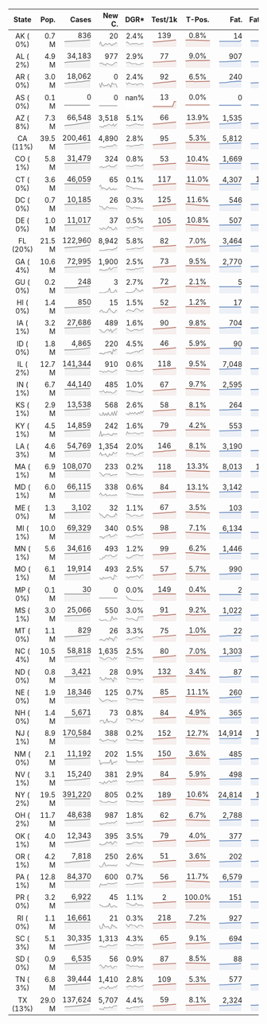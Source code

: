 
<!-- Building Table Time:  2020-06-27T15:26:36.270603 -->


| State | Pop. | Cases | New C. | DGR* | Test/1k | T-Pos. | Fat. | Fat./1M  | CFR* |  GF* | GF-14day | Dbl.Days | CDD |  
| :---: | ---: | ---: | ---: | :---: | :---: | :---: | ---: | ---:  | :---: |  :---: | :---: | :---: | ---: |  
| AK ( 0%)  | 0.7 M  | 836 <br><img src="/assets/images/covid/sparklines/AK_img_positive_20200627_1593285996.png"> | 20 <br><img src="/assets/images/covid/sparklines/AK_img_positiveIncrease_20200627_1593285996.png"> | 2.4% <br><img src="/assets/images/covid/sparklines/AK_img_dgr_4_20200627_1593285996.png"> | 139 <br><img src="/assets/images/covid/sparklines/AK_img_total_test_per_1k_20200627_1593285996.png"> | 0.8% <br><img src="/assets/images/covid/sparklines/AK_img_test_positivity_20200627_1593285996.png"> | 14 <br><img src="/assets/images/covid/sparklines/AK_img_death_20200627_1593285996.png"> | 19 <br><img src="/assets/images/covid/sparklines/AK_img_death_20200627_1593285996.png">  | 1.6% <br><img src="/assets/images/covid/sparklines/AK_img_cfr_4_20200627_1593285997.png"> |  1.2 <br><img src="/assets/images/covid/sparklines/AK_img_gfac_4_20200627_1593285997.png"> | 18.7 <br><img src="/assets/images/covid/sparklines/AK_img_gfac_14sum_20200627_1593285997.png"> | 29 <br><img src="/assets/images/covid/sparklines/AK_img_doubling_days_20200627_1593285997.png"> | 1   |  
| AL ( 2%)  | 4.9 M  | 34,183 <br><img src="/assets/images/covid/sparklines/AL_img_positive_20200627_1593285997.png"> | 977 <br><img src="/assets/images/covid/sparklines/AL_img_positiveIncrease_20200627_1593285998.png"> | 2.9% <br><img src="/assets/images/covid/sparklines/AL_img_dgr_4_20200627_1593285998.png"> | 77 <br><img src="/assets/images/covid/sparklines/AL_img_total_test_per_1k_20200627_1593285998.png"> | 9.0% <br><img src="/assets/images/covid/sparklines/AL_img_test_positivity_20200627_1593285998.png"> | 907 <br><img src="/assets/images/covid/sparklines/AL_img_death_20200627_1593285998.png"> | 185 <br><img src="/assets/images/covid/sparklines/AL_img_death_20200627_1593285998.png">  | 2.7% <br><img src="/assets/images/covid/sparklines/AL_img_cfr_4_20200627_1593285999.png"> |  1.1 <br><img src="/assets/images/covid/sparklines/AL_img_gfac_4_20200627_1593285998.png"> | 15.2 <br><img src="/assets/images/covid/sparklines/AL_img_gfac_14sum_20200627_1593285998.png"> | 24 <br><img src="/assets/images/covid/sparklines/AL_img_doubling_days_20200627_1593285999.png"> | 1   |  
| AR ( 0%)  | 3.0 M  | 18,062 <br><img src="/assets/images/covid/sparklines/AR_img_positive_20200627_1593285999.png"> | 0 <br><img src="/assets/images/covid/sparklines/AR_img_positiveIncrease_20200627_1593285999.png"> | 2.4% <br><img src="/assets/images/covid/sparklines/AR_img_dgr_4_20200627_1593285999.png"> | 92 <br><img src="/assets/images/covid/sparklines/AR_img_total_test_per_1k_20200627_1593285999.png"> | 6.5% <br><img src="/assets/images/covid/sparklines/AR_img_test_positivity_20200627_1593286000.png"> | 240 <br><img src="/assets/images/covid/sparklines/AR_img_death_20200627_1593286000.png"> | 80 <br><img src="/assets/images/covid/sparklines/AR_img_death_20200627_1593286000.png">  | 1.4% <br><img src="/assets/images/covid/sparklines/AR_img_cfr_4_20200627_1593286000.png"> |  0.5 <br><img src="/assets/images/covid/sparklines/AR_img_gfac_4_20200627_1593286000.png"> | 11.8 <br><img src="/assets/images/covid/sparklines/AR_img_gfac_14sum_20200627_1593286000.png"> | 29 <br><img src="/assets/images/covid/sparklines/AR_img_doubling_days_20200627_1593286000.png"> | 2   |  
| AS ( 0%)  | 0.1 M  | 0 <br><img src="/assets/images/covid/sparklines/AS_img_positive_20200627_1593286001.png"> | 0 <br><img src="/assets/images/covid/sparklines/AS_img_positiveIncrease_20200627_1593286001.png"> | nan% <br><img src="/assets/images/covid/sparklines/AS_img_dgr_4_20200627_1593286001.png"> | 13 <br><img src="/assets/images/covid/sparklines/AS_img_total_test_per_1k_20200627_1593286001.png"> | 0.0% <br><img src="/assets/images/covid/sparklines/AS_img_test_positivity_20200627_1593286001.png"> | 0 <br><img src="/assets/images/covid/sparklines/AS_img_death_20200627_1593286001.png"> | 0 <br><img src="/assets/images/covid/sparklines/AS_img_death_20200627_1593286001.png">  | 0.0% <br><img src="/assets/images/covid/sparklines/AS_img_cfr_4_20200627_1593286002.png"> |  nan <br><img src="/assets/images/covid/sparklines/AS_img_gfac_4_20200627_1593286001.png"> | nan <br><img src="/assets/images/covid/sparklines/AS_img_gfac_14sum_20200627_1593286002.png"> | nan <br><img src="/assets/images/covid/sparklines/AS_img_doubling_days_20200627_1593286002.png"> | 88   |  
| AZ ( 8%)  | 7.3 M  | 66,548 <br><img src="/assets/images/covid/sparklines/AZ_img_positive_20200627_1593286002.png"> | 3,518 <br><img src="/assets/images/covid/sparklines/AZ_img_positiveIncrease_20200627_1593286002.png"> | 5.1% <br><img src="/assets/images/covid/sparklines/AZ_img_dgr_4_20200627_1593286002.png"> | 66 <br><img src="/assets/images/covid/sparklines/AZ_img_total_test_per_1k_20200627_1593286003.png"> | 13.9% <br><img src="/assets/images/covid/sparklines/AZ_img_test_positivity_20200627_1593286003.png"> | 1,535 <br><img src="/assets/images/covid/sparklines/AZ_img_death_20200627_1593286003.png"> | 211 <br><img src="/assets/images/covid/sparklines/AZ_img_death_20200627_1593286003.png">  | 2.4% <br><img src="/assets/images/covid/sparklines/AZ_img_cfr_4_20200627_1593286004.png"> |  1.2 <br><img src="/assets/images/covid/sparklines/AZ_img_gfac_4_20200627_1593286003.png"> | 16.0 <br><img src="/assets/images/covid/sparklines/AZ_img_gfac_14sum_20200627_1593286003.png"> | 13 <br><img src="/assets/images/covid/sparklines/AZ_img_doubling_days_20200627_1593286003.png"> | 0   |  
| CA (11%)  | 39.5 M  | 200,461 <br><img src="/assets/images/covid/sparklines/CA_img_positive_20200627_1593286004.png"> | 4,890 <br><img src="/assets/images/covid/sparklines/CA_img_positiveIncrease_20200627_1593286004.png"> | 2.8% <br><img src="/assets/images/covid/sparklines/CA_img_dgr_4_20200627_1593286004.png"> | 95 <br><img src="/assets/images/covid/sparklines/CA_img_total_test_per_1k_20200627_1593286004.png"> | 5.3% <br><img src="/assets/images/covid/sparklines/CA_img_test_positivity_20200627_1593286004.png"> | 5,812 <br><img src="/assets/images/covid/sparklines/CA_img_death_20200627_1593286004.png"> | 147 <br><img src="/assets/images/covid/sparklines/CA_img_death_20200627_1593286004.png">  | 3.0% <br><img src="/assets/images/covid/sparklines/CA_img_cfr_4_20200627_1593286005.png"> |  1.0 <br><img src="/assets/images/covid/sparklines/CA_img_gfac_4_20200627_1593286004.png"> | 15.0 <br><img src="/assets/images/covid/sparklines/CA_img_gfac_14sum_20200627_1593286005.png"> | 25 <br><img src="/assets/images/covid/sparklines/CA_img_doubling_days_20200627_1593286005.png"> | 2   |  
| CO ( 1%)  | 5.8 M  | 31,479 <br><img src="/assets/images/covid/sparklines/CO_img_positive_20200627_1593286005.png"> | 324 <br><img src="/assets/images/covid/sparklines/CO_img_positiveIncrease_20200627_1593286005.png"> | 0.8% <br><img src="/assets/images/covid/sparklines/CO_img_dgr_4_20200627_1593286005.png"> | 53 <br><img src="/assets/images/covid/sparklines/CO_img_total_test_per_1k_20200627_1593286005.png"> | 10.4% <br><img src="/assets/images/covid/sparklines/CO_img_test_positivity_20200627_1593286006.png"> | 1,669 <br><img src="/assets/images/covid/sparklines/CO_img_death_20200627_1593286006.png"> | 290 <br><img src="/assets/images/covid/sparklines/CO_img_death_20200627_1593286006.png">  | 5.3% <br><img src="/assets/images/covid/sparklines/CO_img_cfr_4_20200627_1593286006.png"> |  1.2 <br><img src="/assets/images/covid/sparklines/CO_img_gfac_4_20200627_1593286006.png"> | 15.1 <br><img src="/assets/images/covid/sparklines/CO_img_gfac_14sum_20200627_1593286006.png"> | 82 <br><img src="/assets/images/covid/sparklines/CO_img_doubling_days_20200627_1593286006.png"> | 0   |  
| CT ( 0%)  | 3.6 M  | 46,059 <br><img src="/assets/images/covid/sparklines/CT_img_positive_20200627_1593286007.png"> | 65 <br><img src="/assets/images/covid/sparklines/CT_img_positiveIncrease_20200627_1593286007.png"> | 0.1% <br><img src="/assets/images/covid/sparklines/CT_img_dgr_4_20200627_1593286007.png"> | 117 <br><img src="/assets/images/covid/sparklines/CT_img_total_test_per_1k_20200627_1593286007.png"> | 11.0% <br><img src="/assets/images/covid/sparklines/CT_img_test_positivity_20200627_1593286007.png"> | 4,307 <br><img src="/assets/images/covid/sparklines/CT_img_death_20200627_1593286007.png"> | 1,208 <br><img src="/assets/images/covid/sparklines/CT_img_death_20200627_1593286007.png">  | 9.3% <br><img src="/assets/images/covid/sparklines/CT_img_cfr_4_20200627_1593286008.png"> |  2.3 <br><img src="/assets/images/covid/sparklines/CT_img_gfac_4_20200627_1593286007.png"> | 27.5 <br><img src="/assets/images/covid/sparklines/CT_img_gfac_14sum_20200627_1593286008.png"> | 484 <br><img src="/assets/images/covid/sparklines/CT_img_doubling_days_20200627_1593286008.png"> | 1   |  
| DC ( 0%)  | 0.7 M  | 10,185 <br><img src="/assets/images/covid/sparklines/DC_img_positive_20200627_1593286008.png"> | 26 <br><img src="/assets/images/covid/sparklines/DC_img_positiveIncrease_20200627_1593286008.png"> | 0.3% <br><img src="/assets/images/covid/sparklines/DC_img_dgr_4_20200627_1593286009.png"> | 125 <br><img src="/assets/images/covid/sparklines/DC_img_total_test_per_1k_20200627_1593286009.png"> | 11.6% <br><img src="/assets/images/covid/sparklines/DC_img_test_positivity_20200627_1593286009.png"> | 546 <br><img src="/assets/images/covid/sparklines/DC_img_death_20200627_1593286009.png"> | 774 <br><img src="/assets/images/covid/sparklines/DC_img_death_20200627_1593286009.png">  | 5.3% <br><img src="/assets/images/covid/sparklines/DC_img_cfr_4_20200627_1593286010.png"> |  0.9 <br><img src="/assets/images/covid/sparklines/DC_img_gfac_4_20200627_1593286009.png"> | 14.1 <br><img src="/assets/images/covid/sparklines/DC_img_gfac_14sum_20200627_1593286009.png"> | 227 <br><img src="/assets/images/covid/sparklines/DC_img_doubling_days_20200627_1593286010.png"> | 4   |  
| DE ( 0%)  | 1.0 M  | 11,017 <br><img src="/assets/images/covid/sparklines/DE_img_positive_20200627_1593286010.png"> | 37 <br><img src="/assets/images/covid/sparklines/DE_img_positiveIncrease_20200627_1593286010.png"> | 0.5% <br><img src="/assets/images/covid/sparklines/DE_img_dgr_4_20200627_1593286010.png"> | 105 <br><img src="/assets/images/covid/sparklines/DE_img_total_test_per_1k_20200627_1593286010.png"> | 10.8% <br><img src="/assets/images/covid/sparklines/DE_img_test_positivity_20200627_1593286011.png"> | 507 <br><img src="/assets/images/covid/sparklines/DE_img_death_20200627_1593286011.png"> | 521 <br><img src="/assets/images/covid/sparklines/DE_img_death_20200627_1593286011.png">  | 4.6% <br><img src="/assets/images/covid/sparklines/DE_img_cfr_4_20200627_1593286012.png"> |  1.1 <br><img src="/assets/images/covid/sparklines/DE_img_gfac_4_20200627_1593286011.png"> | 15.9 <br><img src="/assets/images/covid/sparklines/DE_img_gfac_14sum_20200627_1593286011.png"> | 140 <br><img src="/assets/images/covid/sparklines/DE_img_doubling_days_20200627_1593286011.png"> | 1   |  
| FL (20%)  | 21.5 M  | 122,960 <br><img src="/assets/images/covid/sparklines/FL_img_positive_20200627_1593286012.png"> | 8,942 <br><img src="/assets/images/covid/sparklines/FL_img_positiveIncrease_20200627_1593286012.png"> | 5.8% <br><img src="/assets/images/covid/sparklines/FL_img_dgr_4_20200627_1593286012.png"> | 82 <br><img src="/assets/images/covid/sparklines/FL_img_total_test_per_1k_20200627_1593286012.png"> | 7.0% <br><img src="/assets/images/covid/sparklines/FL_img_test_positivity_20200627_1593286012.png"> | 3,464 <br><img src="/assets/images/covid/sparklines/FL_img_death_20200627_1593286012.png"> | 161 <br><img src="/assets/images/covid/sparklines/FL_img_death_20200627_1593286012.png">  | 3.0% <br><img src="/assets/images/covid/sparklines/FL_img_cfr_4_20200627_1593286013.png"> |  1.4 <br><img src="/assets/images/covid/sparklines/FL_img_gfac_4_20200627_1593286012.png"> | 15.8 <br><img src="/assets/images/covid/sparklines/FL_img_gfac_14sum_20200627_1593286013.png"> | 12 <br><img src="/assets/images/covid/sparklines/FL_img_doubling_days_20200627_1593286013.png"> | 0   |  
| GA ( 4%)  | 10.6 M  | 72,995 <br><img src="/assets/images/covid/sparklines/GA_img_positive_20200627_1593286013.png"> | 1,900 <br><img src="/assets/images/covid/sparklines/GA_img_positiveIncrease_20200627_1593286013.png"> | 2.5% <br><img src="/assets/images/covid/sparklines/GA_img_dgr_4_20200627_1593286014.png"> | 73 <br><img src="/assets/images/covid/sparklines/GA_img_total_test_per_1k_20200627_1593286014.png"> | 9.5% <br><img src="/assets/images/covid/sparklines/GA_img_test_positivity_20200627_1593286014.png"> | 2,770 <br><img src="/assets/images/covid/sparklines/GA_img_death_20200627_1593286014.png"> | 261 <br><img src="/assets/images/covid/sparklines/GA_img_death_20200627_1593286014.png">  | 3.9% <br><img src="/assets/images/covid/sparklines/GA_img_cfr_4_20200627_1593286015.png"> |  1.1 <br><img src="/assets/images/covid/sparklines/GA_img_gfac_4_20200627_1593286014.png"> | 15.4 <br><img src="/assets/images/covid/sparklines/GA_img_gfac_14sum_20200627_1593286014.png"> | 28 <br><img src="/assets/images/covid/sparklines/GA_img_doubling_days_20200627_1593286014.png"> | 0   |  
| GU ( 0%)  | 0.2 M  | 248 <br><img src="/assets/images/covid/sparklines/GU_img_positive_20200627_1593286015.png"> | 3 <br><img src="/assets/images/covid/sparklines/GU_img_positiveIncrease_20200627_1593286015.png"> | 2.7% <br><img src="/assets/images/covid/sparklines/GU_img_dgr_4_20200627_1593286015.png"> | 72 <br><img src="/assets/images/covid/sparklines/GU_img_total_test_per_1k_20200627_1593286015.png"> | 2.1% <br><img src="/assets/images/covid/sparklines/GU_img_test_positivity_20200627_1593286015.png"> | 5 <br><img src="/assets/images/covid/sparklines/GU_img_death_20200627_1593286016.png"> | 30 <br><img src="/assets/images/covid/sparklines/GU_img_death_20200627_1593286016.png">  | 2.1% <br><img src="/assets/images/covid/sparklines/GU_img_cfr_4_20200627_1593286017.png"> |  1.8 <br><img src="/assets/images/covid/sparklines/GU_img_gfac_4_20200627_1593286016.png"> | 21.9 <br><img src="/assets/images/covid/sparklines/GU_img_gfac_14sum_20200627_1593286016.png"> | 26 <br><img src="/assets/images/covid/sparklines/GU_img_doubling_days_20200627_1593286016.png"> | 1   |  
| HI ( 0%)  | 1.4 M  | 850 <br><img src="/assets/images/covid/sparklines/HI_img_positive_20200627_1593286017.png"> | 15 <br><img src="/assets/images/covid/sparklines/HI_img_positiveIncrease_20200627_1593286017.png"> | 1.5% <br><img src="/assets/images/covid/sparklines/HI_img_dgr_4_20200627_1593286017.png"> | 52 <br><img src="/assets/images/covid/sparklines/HI_img_total_test_per_1k_20200627_1593286017.png"> | 1.2% <br><img src="/assets/images/covid/sparklines/HI_img_test_positivity_20200627_1593286017.png"> | 17 <br><img src="/assets/images/covid/sparklines/HI_img_death_20200627_1593286017.png"> | 12 <br><img src="/assets/images/covid/sparklines/HI_img_death_20200627_1593286017.png">  | 2.0% <br><img src="/assets/images/covid/sparklines/HI_img_cfr_4_20200627_1593286018.png"> |  2.0 <br><img src="/assets/images/covid/sparklines/HI_img_gfac_4_20200627_1593286017.png"> | 22.0 <br><img src="/assets/images/covid/sparklines/HI_img_gfac_14sum_20200627_1593286018.png"> | 46 <br><img src="/assets/images/covid/sparklines/HI_img_doubling_days_20200627_1593286018.png"> | 1   |  
| IA ( 1%)  | 3.2 M  | 27,686 <br><img src="/assets/images/covid/sparklines/IA_img_positive_20200627_1593286018.png"> | 489 <br><img src="/assets/images/covid/sparklines/IA_img_positiveIncrease_20200627_1593286018.png"> | 1.6% <br><img src="/assets/images/covid/sparklines/IA_img_dgr_4_20200627_1593286018.png"> | 90 <br><img src="/assets/images/covid/sparklines/IA_img_total_test_per_1k_20200627_1593286019.png"> | 9.8% <br><img src="/assets/images/covid/sparklines/IA_img_test_positivity_20200627_1593286019.png"> | 704 <br><img src="/assets/images/covid/sparklines/IA_img_death_20200627_1593286019.png"> | 223 <br><img src="/assets/images/covid/sparklines/IA_img_death_20200627_1593286019.png">  | 2.6% <br><img src="/assets/images/covid/sparklines/IA_img_cfr_4_20200627_1593286020.png"> |  1.3 <br><img src="/assets/images/covid/sparklines/IA_img_gfac_4_20200627_1593286019.png"> | 17.6 <br><img src="/assets/images/covid/sparklines/IA_img_gfac_14sum_20200627_1593286019.png"> | 44 <br><img src="/assets/images/covid/sparklines/IA_img_doubling_days_20200627_1593286019.png"> | 1   |  
| ID ( 0%)  | 1.8 M  | 4,865 <br><img src="/assets/images/covid/sparklines/ID_img_positive_20200627_1593286020.png"> | 220 <br><img src="/assets/images/covid/sparklines/ID_img_positiveIncrease_20200627_1593286020.png"> | 4.5% <br><img src="/assets/images/covid/sparklines/ID_img_dgr_4_20200627_1593286020.png"> | 46 <br><img src="/assets/images/covid/sparklines/ID_img_total_test_per_1k_20200627_1593286020.png"> | 5.9% <br><img src="/assets/images/covid/sparklines/ID_img_test_positivity_20200627_1593286020.png"> | 90 <br><img src="/assets/images/covid/sparklines/ID_img_death_20200627_1593286020.png"> | 50 <br><img src="/assets/images/covid/sparklines/ID_img_death_20200627_1593286020.png">  | 2.0% <br><img src="/assets/images/covid/sparklines/ID_img_cfr_4_20200627_1593286021.png"> |  1.0 <br><img src="/assets/images/covid/sparklines/ID_img_gfac_4_20200627_1593286021.png"> | 12.6 <br><img src="/assets/images/covid/sparklines/ID_img_gfac_14sum_20200627_1593286021.png"> | 15 <br><img src="/assets/images/covid/sparklines/ID_img_doubling_days_20200627_1593286021.png"> | 1   |  
| IL ( 2%)  | 12.7 M  | 141,344 <br><img src="/assets/images/covid/sparklines/IL_img_positive_20200627_1593286021.png"> | 910 <br><img src="/assets/images/covid/sparklines/IL_img_positiveIncrease_20200627_1593286022.png"> | 0.6% <br><img src="/assets/images/covid/sparklines/IL_img_dgr_4_20200627_1593286022.png"> | 118 <br><img src="/assets/images/covid/sparklines/IL_img_total_test_per_1k_20200627_1593286022.png"> | 9.5% <br><img src="/assets/images/covid/sparklines/IL_img_test_positivity_20200627_1593286022.png"> | 7,048 <br><img src="/assets/images/covid/sparklines/IL_img_death_20200627_1593286022.png"> | 556 <br><img src="/assets/images/covid/sparklines/IL_img_death_20200627_1593286022.png">  | 5.0% <br><img src="/assets/images/covid/sparklines/IL_img_cfr_4_20200627_1593286023.png"> |  1.1 <br><img src="/assets/images/covid/sparklines/IL_img_gfac_4_20200627_1593286022.png"> | 14.4 <br><img src="/assets/images/covid/sparklines/IL_img_gfac_14sum_20200627_1593286023.png"> | 120 <br><img src="/assets/images/covid/sparklines/IL_img_doubling_days_20200627_1593286023.png"> | 0   |  
| IN ( 1%)  | 6.7 M  | 44,140 <br><img src="/assets/images/covid/sparklines/IN_img_positive_20200627_1593286023.png"> | 485 <br><img src="/assets/images/covid/sparklines/IN_img_positiveIncrease_20200627_1593286023.png"> | 1.0% <br><img src="/assets/images/covid/sparklines/IN_img_dgr_4_20200627_1593286023.png"> | 67 <br><img src="/assets/images/covid/sparklines/IN_img_total_test_per_1k_20200627_1593286023.png"> | 9.7% <br><img src="/assets/images/covid/sparklines/IN_img_test_positivity_20200627_1593286024.png"> | 2,595 <br><img src="/assets/images/covid/sparklines/IN_img_death_20200627_1593286024.png"> | 385 <br><img src="/assets/images/covid/sparklines/IN_img_death_20200627_1593286024.png">  | 5.9% <br><img src="/assets/images/covid/sparklines/IN_img_cfr_4_20200627_1593286024.png"> |  1.2 <br><img src="/assets/images/covid/sparklines/IN_img_gfac_4_20200627_1593286024.png"> | 14.9 <br><img src="/assets/images/covid/sparklines/IN_img_gfac_14sum_20200627_1593286024.png"> | 72 <br><img src="/assets/images/covid/sparklines/IN_img_doubling_days_20200627_1593286024.png"> | 1   |  
| KS ( 1%)  | 2.9 M  | 13,538 <br><img src="/assets/images/covid/sparklines/KS_img_positive_20200627_1593286025.png"> | 568 <br><img src="/assets/images/covid/sparklines/KS_img_positiveIncrease_20200627_1593286025.png"> | 2.6% <br><img src="/assets/images/covid/sparklines/KS_img_dgr_4_20200627_1593286025.png"> | 58 <br><img src="/assets/images/covid/sparklines/KS_img_total_test_per_1k_20200627_1593286025.png"> | 8.1% <br><img src="/assets/images/covid/sparklines/KS_img_test_positivity_20200627_1593286025.png"> | 264 <br><img src="/assets/images/covid/sparklines/KS_img_death_20200627_1593286025.png"> | 91 <br><img src="/assets/images/covid/sparklines/KS_img_death_20200627_1593286025.png">  | 2.0% <br><img src="/assets/images/covid/sparklines/KS_img_cfr_4_20200627_1593286026.png"> |  0.0 <br><img src="/assets/images/covid/sparklines/KS_img_gfac_4_20200627_1593286026.png"> | 0.0 <br><img src="/assets/images/covid/sparklines/KS_img_gfac_14sum_20200627_1593286026.png"> | 27 <br><img src="/assets/images/covid/sparklines/KS_img_doubling_days_20200627_1593286026.png"> | 0   |  
| KY ( 1%)  | 4.5 M  | 14,859 <br><img src="/assets/images/covid/sparklines/KY_img_positive_20200627_1593286026.png"> | 242 <br><img src="/assets/images/covid/sparklines/KY_img_positiveIncrease_20200627_1593286027.png"> | 1.6% <br><img src="/assets/images/covid/sparklines/KY_img_dgr_4_20200627_1593286027.png"> | 79 <br><img src="/assets/images/covid/sparklines/KY_img_total_test_per_1k_20200627_1593286027.png"> | 4.2% <br><img src="/assets/images/covid/sparklines/KY_img_test_positivity_20200627_1593286027.png"> | 553 <br><img src="/assets/images/covid/sparklines/KY_img_death_20200627_1593286027.png"> | 124 <br><img src="/assets/images/covid/sparklines/KY_img_death_20200627_1593286027.png">  | 3.8% <br><img src="/assets/images/covid/sparklines/KY_img_cfr_4_20200627_1593286028.png"> |  1.2 <br><img src="/assets/images/covid/sparklines/KY_img_gfac_4_20200627_1593286027.png"> | 12.4 <br><img src="/assets/images/covid/sparklines/KY_img_gfac_14sum_20200627_1593286027.png"> | 42 <br><img src="/assets/images/covid/sparklines/KY_img_doubling_days_20200627_1593286028.png"> | 1   |  
| LA ( 3%)  | 4.6 M  | 54,769 <br><img src="/assets/images/covid/sparklines/LA_img_positive_20200627_1593286028.png"> | 1,354 <br><img src="/assets/images/covid/sparklines/LA_img_positiveIncrease_20200627_1593286028.png"> | 2.0% <br><img src="/assets/images/covid/sparklines/LA_img_dgr_4_20200627_1593286028.png"> | 146 <br><img src="/assets/images/covid/sparklines/LA_img_total_test_per_1k_20200627_1593286028.png"> | 8.1% <br><img src="/assets/images/covid/sparklines/LA_img_test_positivity_20200627_1593286028.png"> | 3,190 <br><img src="/assets/images/covid/sparklines/LA_img_death_20200627_1593286028.png"> | 686 <br><img src="/assets/images/covid/sparklines/LA_img_death_20200627_1593286028.png">  | 6.0% <br><img src="/assets/images/covid/sparklines/LA_img_cfr_4_20200627_1593286029.png"> |  1.1 <br><img src="/assets/images/covid/sparklines/LA_img_gfac_4_20200627_1593286029.png"> | 6.9 <br><img src="/assets/images/covid/sparklines/LA_img_gfac_14sum_20200627_1593286029.png"> | 34 <br><img src="/assets/images/covid/sparklines/LA_img_doubling_days_20200627_1593286029.png"> | 0   |  
| MA ( 1%)  | 6.9 M  | 108,070 <br><img src="/assets/images/covid/sparklines/MA_img_positive_20200627_1593286029.png"> | 233 <br><img src="/assets/images/covid/sparklines/MA_img_positiveIncrease_20200627_1593286029.png"> | 0.2% <br><img src="/assets/images/covid/sparklines/MA_img_dgr_4_20200627_1593286030.png"> | 118 <br><img src="/assets/images/covid/sparklines/MA_img_total_test_per_1k_20200627_1593286030.png"> | 13.3% <br><img src="/assets/images/covid/sparklines/MA_img_test_positivity_20200627_1593286030.png"> | 8,013 <br><img src="/assets/images/covid/sparklines/MA_img_death_20200627_1593286030.png"> | 1,163 <br><img src="/assets/images/covid/sparklines/MA_img_death_20200627_1593286030.png">  | 7.4% <br><img src="/assets/images/covid/sparklines/MA_img_cfr_4_20200627_1593286031.png"> |  1.1 <br><img src="/assets/images/covid/sparklines/MA_img_gfac_4_20200627_1593286030.png"> | 14.9 <br><img src="/assets/images/covid/sparklines/MA_img_gfac_14sum_20200627_1593286030.png"> | 346 <br><img src="/assets/images/covid/sparklines/MA_img_doubling_days_20200627_1593286031.png"> | 0   |  
| MD ( 1%)  | 6.0 M  | 66,115 <br><img src="/assets/images/covid/sparklines/MD_img_positive_20200627_1593286031.png"> | 338 <br><img src="/assets/images/covid/sparklines/MD_img_positiveIncrease_20200627_1593286031.png"> | 0.6% <br><img src="/assets/images/covid/sparklines/MD_img_dgr_4_20200627_1593286031.png"> | 84 <br><img src="/assets/images/covid/sparklines/MD_img_total_test_per_1k_20200627_1593286031.png"> | 13.1% <br><img src="/assets/images/covid/sparklines/MD_img_test_positivity_20200627_1593286031.png"> | 3,142 <br><img src="/assets/images/covid/sparklines/MD_img_death_20200627_1593286032.png"> | 520 <br><img src="/assets/images/covid/sparklines/MD_img_death_20200627_1593286032.png">  | 4.8% <br><img src="/assets/images/covid/sparklines/MD_img_cfr_4_20200627_1593286033.png"> |  1.0 <br><img src="/assets/images/covid/sparklines/MD_img_gfac_4_20200627_1593286032.png"> | 14.5 <br><img src="/assets/images/covid/sparklines/MD_img_gfac_14sum_20200627_1593286032.png"> | 123 <br><img src="/assets/images/covid/sparklines/MD_img_doubling_days_20200627_1593286032.png"> | 1   |  
| ME ( 0%)  | 1.3 M  | 3,102 <br><img src="/assets/images/covid/sparklines/ME_img_positive_20200627_1593286033.png"> | 32 <br><img src="/assets/images/covid/sparklines/ME_img_positiveIncrease_20200627_1593286033.png"> | 1.1% <br><img src="/assets/images/covid/sparklines/ME_img_dgr_4_20200627_1593286033.png"> | 67 <br><img src="/assets/images/covid/sparklines/ME_img_total_test_per_1k_20200627_1593286033.png"> | 3.5% <br><img src="/assets/images/covid/sparklines/ME_img_test_positivity_20200627_1593286033.png"> | 103 <br><img src="/assets/images/covid/sparklines/ME_img_death_20200627_1593286034.png"> | 77 <br><img src="/assets/images/covid/sparklines/ME_img_death_20200627_1593286034.png">  | 3.4% <br><img src="/assets/images/covid/sparklines/ME_img_cfr_4_20200627_1593286034.png"> |  1.2 <br><img src="/assets/images/covid/sparklines/ME_img_gfac_4_20200627_1593286034.png"> | 15.9 <br><img src="/assets/images/covid/sparklines/ME_img_gfac_14sum_20200627_1593286034.png"> | 63 <br><img src="/assets/images/covid/sparklines/ME_img_doubling_days_20200627_1593286034.png"> | 1   |  
| MI ( 1%)  | 10.0 M  | 69,329 <br><img src="/assets/images/covid/sparklines/MI_img_positive_20200627_1593286035.png"> | 340 <br><img src="/assets/images/covid/sparklines/MI_img_positiveIncrease_20200627_1593286035.png"> | 0.5% <br><img src="/assets/images/covid/sparklines/MI_img_dgr_4_20200627_1593286035.png"> | 98 <br><img src="/assets/images/covid/sparklines/MI_img_total_test_per_1k_20200627_1593286035.png"> | 7.1% <br><img src="/assets/images/covid/sparklines/MI_img_test_positivity_20200627_1593286035.png"> | 6,134 <br><img src="/assets/images/covid/sparklines/MI_img_death_20200627_1593286035.png"> | 614 <br><img src="/assets/images/covid/sparklines/MI_img_death_20200627_1593286035.png">  | 8.9% <br><img src="/assets/images/covid/sparklines/MI_img_cfr_4_20200627_1593286036.png"> |  1.1 <br><img src="/assets/images/covid/sparklines/MI_img_gfac_4_20200627_1593286035.png"> | 25.2 <br><img src="/assets/images/covid/sparklines/MI_img_gfac_14sum_20200627_1593286036.png"> | 137 <br><img src="/assets/images/covid/sparklines/MI_img_doubling_days_20200627_1593286036.png"> | 1   |  
| MN ( 1%)  | 5.6 M  | 34,616 <br><img src="/assets/images/covid/sparklines/MN_img_positive_20200627_1593286036.png"> | 493 <br><img src="/assets/images/covid/sparklines/MN_img_positiveIncrease_20200627_1593286036.png"> | 1.2% <br><img src="/assets/images/covid/sparklines/MN_img_dgr_4_20200627_1593286037.png"> | 99 <br><img src="/assets/images/covid/sparklines/MN_img_total_test_per_1k_20200627_1593286037.png"> | 6.2% <br><img src="/assets/images/covid/sparklines/MN_img_test_positivity_20200627_1593286037.png"> | 1,446 <br><img src="/assets/images/covid/sparklines/MN_img_death_20200627_1593286037.png"> | 256 <br><img src="/assets/images/covid/sparklines/MN_img_death_20200627_1593286037.png">  | 4.2% <br><img src="/assets/images/covid/sparklines/MN_img_cfr_4_20200627_1593286038.png"> |  1.3 <br><img src="/assets/images/covid/sparklines/MN_img_gfac_4_20200627_1593286037.png"> | 51.6 <br><img src="/assets/images/covid/sparklines/MN_img_gfac_14sum_20200627_1593286037.png"> | 59 <br><img src="/assets/images/covid/sparklines/MN_img_doubling_days_20200627_1593286038.png"> | 0   |  
| MO ( 1%)  | 6.1 M  | 19,914 <br><img src="/assets/images/covid/sparklines/MO_img_positive_20200627_1593286038.png"> | 493 <br><img src="/assets/images/covid/sparklines/MO_img_positiveIncrease_20200627_1593286038.png"> | 2.5% <br><img src="/assets/images/covid/sparklines/MO_img_dgr_4_20200627_1593286038.png"> | 57 <br><img src="/assets/images/covid/sparklines/MO_img_total_test_per_1k_20200627_1593286038.png"> | 5.7% <br><img src="/assets/images/covid/sparklines/MO_img_test_positivity_20200627_1593286039.png"> | 990 <br><img src="/assets/images/covid/sparklines/MO_img_death_20200627_1593286039.png"> | 161 <br><img src="/assets/images/covid/sparklines/MO_img_death_20200627_1593286039.png">  | 5.1% <br><img src="/assets/images/covid/sparklines/MO_img_cfr_4_20200627_1593286040.png"> |  0.8 <br><img src="/assets/images/covid/sparklines/MO_img_gfac_4_20200627_1593286039.png"> | 11.2 <br><img src="/assets/images/covid/sparklines/MO_img_gfac_14sum_20200627_1593286039.png"> | 28 <br><img src="/assets/images/covid/sparklines/MO_img_doubling_days_20200627_1593286039.png"> | 2   |  
| MP ( 0%)  | 0.1 M  | 30 <br><img src="/assets/images/covid/sparklines/MP_img_positive_20200627_1593286040.png"> | 0 <br><img src="/assets/images/covid/sparklines/MP_img_positiveIncrease_20200627_1593286040.png"> | 0.0% <br><img src="/assets/images/covid/sparklines/MP_img_dgr_4_20200627_1593286040.png"> | 149 <br><img src="/assets/images/covid/sparklines/MP_img_total_test_per_1k_20200627_1593286040.png"> | 0.4% <br><img src="/assets/images/covid/sparklines/MP_img_test_positivity_20200627_1593286040.png"> | 2 <br><img src="/assets/images/covid/sparklines/MP_img_death_20200627_1593286040.png"> | 36 <br><img src="/assets/images/covid/sparklines/MP_img_death_20200627_1593286040.png">  | 6.7% <br><img src="/assets/images/covid/sparklines/MP_img_cfr_4_20200627_1593286041.png"> |  0.8 <br><img src="/assets/images/covid/sparklines/MP_img_gfac_4_20200627_1593286041.png"> | 10.6 <br><img src="/assets/images/covid/sparklines/MP_img_gfac_14sum_20200627_1593286041.png"> | 86,091 <br><img src="/assets/images/covid/sparklines/MP_img_doubling_days_20200627_1593286041.png"> | 88   |  
| MS ( 1%)  | 3.0 M  | 25,066 <br><img src="/assets/images/covid/sparklines/MS_img_positive_20200627_1593286042.png"> | 550 <br><img src="/assets/images/covid/sparklines/MS_img_positiveIncrease_20200627_1593286042.png"> | 3.0% <br><img src="/assets/images/covid/sparklines/MS_img_dgr_4_20200627_1593286042.png"> | 91 <br><img src="/assets/images/covid/sparklines/MS_img_total_test_per_1k_20200627_1593286042.png"> | 9.2% <br><img src="/assets/images/covid/sparklines/MS_img_test_positivity_20200627_1593286042.png"> | 1,022 <br><img src="/assets/images/covid/sparklines/MS_img_death_20200627_1593286042.png"> | 343 <br><img src="/assets/images/covid/sparklines/MS_img_death_20200627_1593286042.png">  | 4.2% <br><img src="/assets/images/covid/sparklines/MS_img_cfr_4_20200627_1593286043.png"> |  1.0 <br><img src="/assets/images/covid/sparklines/MS_img_gfac_4_20200627_1593286043.png"> | 14.5 <br><img src="/assets/images/covid/sparklines/MS_img_gfac_14sum_20200627_1593286043.png"> | 23 <br><img src="/assets/images/covid/sparklines/MS_img_doubling_days_20200627_1593286043.png"> | 1   |  
| MT ( 0%)  | 1.1 M  | 829 <br><img src="/assets/images/covid/sparklines/MT_img_positive_20200627_1593286043.png"> | 26 <br><img src="/assets/images/covid/sparklines/MT_img_positiveIncrease_20200627_1593286044.png"> | 3.3% <br><img src="/assets/images/covid/sparklines/MT_img_dgr_4_20200627_1593286044.png"> | 75 <br><img src="/assets/images/covid/sparklines/MT_img_total_test_per_1k_20200627_1593286044.png"> | 1.0% <br><img src="/assets/images/covid/sparklines/MT_img_test_positivity_20200627_1593286044.png"> | 22 <br><img src="/assets/images/covid/sparklines/MT_img_death_20200627_1593286044.png"> | 21 <br><img src="/assets/images/covid/sparklines/MT_img_death_20200627_1593286044.png">  | 2.7% <br><img src="/assets/images/covid/sparklines/MT_img_cfr_4_20200627_1593286045.png"> |  2.0 <br><img src="/assets/images/covid/sparklines/MT_img_gfac_4_20200627_1593286044.png"> | 24.2 <br><img src="/assets/images/covid/sparklines/MT_img_gfac_14sum_20200627_1593286045.png"> | 21 <br><img src="/assets/images/covid/sparklines/MT_img_doubling_days_20200627_1593286045.png"> | 1   |  
| NC ( 4%)  | 10.5 M  | 58,818 <br><img src="/assets/images/covid/sparklines/NC_img_positive_20200627_1593286045.png"> | 1,635 <br><img src="/assets/images/covid/sparklines/NC_img_positiveIncrease_20200627_1593286046.png"> | 2.5% <br><img src="/assets/images/covid/sparklines/NC_img_dgr_4_20200627_1593286046.png"> | 80 <br><img src="/assets/images/covid/sparklines/NC_img_total_test_per_1k_20200627_1593286046.png"> | 7.0% <br><img src="/assets/images/covid/sparklines/NC_img_test_positivity_20200627_1593286046.png"> | 1,303 <br><img src="/assets/images/covid/sparklines/NC_img_death_20200627_1593286046.png"> | 124 <br><img src="/assets/images/covid/sparklines/NC_img_death_20200627_1593286046.png">  | 2.3% <br><img src="/assets/images/covid/sparklines/NC_img_cfr_4_20200627_1593286047.png"> |  1.3 <br><img src="/assets/images/covid/sparklines/NC_img_gfac_4_20200627_1593286047.png"> | 14.8 <br><img src="/assets/images/covid/sparklines/NC_img_gfac_14sum_20200627_1593286047.png"> | 28 <br><img src="/assets/images/covid/sparklines/NC_img_doubling_days_20200627_1593286047.png"> | 0   |  
| ND ( 0%)  | 0.8 M  | 3,421 <br><img src="/assets/images/covid/sparklines/ND_img_positive_20200627_1593286047.png"> | 28 <br><img src="/assets/images/covid/sparklines/ND_img_positiveIncrease_20200627_1593286048.png"> | 0.9% <br><img src="/assets/images/covid/sparklines/ND_img_dgr_4_20200627_1593286048.png"> | 132 <br><img src="/assets/images/covid/sparklines/ND_img_total_test_per_1k_20200627_1593286048.png"> | 3.4% <br><img src="/assets/images/covid/sparklines/ND_img_test_positivity_20200627_1593286048.png"> | 87 <br><img src="/assets/images/covid/sparklines/ND_img_death_20200627_1593286048.png"> | 114 <br><img src="/assets/images/covid/sparklines/ND_img_death_20200627_1593286048.png">  | 2.5% <br><img src="/assets/images/covid/sparklines/ND_img_cfr_4_20200627_1593286049.png"> |  1.6 <br><img src="/assets/images/covid/sparklines/ND_img_gfac_4_20200627_1593286049.png"> | 17.6 <br><img src="/assets/images/covid/sparklines/ND_img_gfac_14sum_20200627_1593286049.png"> | 80 <br><img src="/assets/images/covid/sparklines/ND_img_doubling_days_20200627_1593286049.png"> | 2   |  
| NE ( 0%)  | 1.9 M  | 18,346 <br><img src="/assets/images/covid/sparklines/NE_img_positive_20200627_1593286050.png"> | 125 <br><img src="/assets/images/covid/sparklines/NE_img_positiveIncrease_20200627_1593286050.png"> | 0.7% <br><img src="/assets/images/covid/sparklines/NE_img_dgr_4_20200627_1593286050.png"> | 85 <br><img src="/assets/images/covid/sparklines/NE_img_total_test_per_1k_20200627_1593286050.png"> | 11.1% <br><img src="/assets/images/covid/sparklines/NE_img_test_positivity_20200627_1593286050.png"> | 260 <br><img src="/assets/images/covid/sparklines/NE_img_death_20200627_1593286050.png"> | 134 <br><img src="/assets/images/covid/sparklines/NE_img_death_20200627_1593286050.png">  | 1.4% <br><img src="/assets/images/covid/sparklines/NE_img_cfr_4_20200627_1593286051.png"> |  1.0 <br><img src="/assets/images/covid/sparklines/NE_img_gfac_4_20200627_1593286050.png"> | 14.3 <br><img src="/assets/images/covid/sparklines/NE_img_gfac_14sum_20200627_1593286051.png"> | 96 <br><img src="/assets/images/covid/sparklines/NE_img_doubling_days_20200627_1593286051.png"> | 3   |  
| NH ( 0%)  | 1.4 M  | 5,671 <br><img src="/assets/images/covid/sparklines/NH_img_positive_20200627_1593286051.png"> | 73 <br><img src="/assets/images/covid/sparklines/NH_img_positiveIncrease_20200627_1593286052.png"> | 0.8% <br><img src="/assets/images/covid/sparklines/NH_img_dgr_4_20200627_1593286052.png"> | 84 <br><img src="/assets/images/covid/sparklines/NH_img_total_test_per_1k_20200627_1593286052.png"> | 4.9% <br><img src="/assets/images/covid/sparklines/NH_img_test_positivity_20200627_1593286052.png"> | 365 <br><img src="/assets/images/covid/sparklines/NH_img_death_20200627_1593286052.png"> | 268 <br><img src="/assets/images/covid/sparklines/NH_img_death_20200627_1593286052.png">  | 6.3% <br><img src="/assets/images/covid/sparklines/NH_img_cfr_4_20200627_1593286053.png"> |  1.9 <br><img src="/assets/images/covid/sparklines/NH_img_gfac_4_20200627_1593286053.png"> | 17.8 <br><img src="/assets/images/covid/sparklines/NH_img_gfac_14sum_20200627_1593286053.png"> | 91 <br><img src="/assets/images/covid/sparklines/NH_img_doubling_days_20200627_1593286053.png"> | 0   |  
| NJ ( 1%)  | 8.9 M  | 170,584 <br><img src="/assets/images/covid/sparklines/NJ_img_positive_20200627_1593286054.png"> | 388 <br><img src="/assets/images/covid/sparklines/NJ_img_positiveIncrease_20200627_1593286054.png"> | 0.2% <br><img src="/assets/images/covid/sparklines/NJ_img_dgr_4_20200627_1593286054.png"> | 152 <br><img src="/assets/images/covid/sparklines/NJ_img_total_test_per_1k_20200627_1593286054.png"> | 12.7% <br><img src="/assets/images/covid/sparklines/NJ_img_test_positivity_20200627_1593286054.png"> | 14,914 <br><img src="/assets/images/covid/sparklines/NJ_img_death_20200627_1593286054.png"> | 1,679 <br><img src="/assets/images/covid/sparklines/NJ_img_death_20200627_1593286054.png">  | 8.3% <br><img src="/assets/images/covid/sparklines/NJ_img_cfr_4_20200627_1593286055.png"> |  1.3 <br><img src="/assets/images/covid/sparklines/NJ_img_gfac_4_20200627_1593286055.png"> | 14.5 <br><img src="/assets/images/covid/sparklines/NJ_img_gfac_14sum_20200627_1593286055.png"> | 369 <br><img src="/assets/images/covid/sparklines/NJ_img_doubling_days_20200627_1593286055.png"> | 0   |  
| NM ( 0%)  | 2.1 M  | 11,192 <br><img src="/assets/images/covid/sparklines/NM_img_positive_20200627_1593286056.png"> | 202 <br><img src="/assets/images/covid/sparklines/NM_img_positiveIncrease_20200627_1593286056.png"> | 1.5% <br><img src="/assets/images/covid/sparklines/NM_img_dgr_4_20200627_1593286056.png"> | 150 <br><img src="/assets/images/covid/sparklines/NM_img_total_test_per_1k_20200627_1593286056.png"> | 3.6% <br><img src="/assets/images/covid/sparklines/NM_img_test_positivity_20200627_1593286056.png"> | 485 <br><img src="/assets/images/covid/sparklines/NM_img_death_20200627_1593286056.png"> | 231 <br><img src="/assets/images/covid/sparklines/NM_img_death_20200627_1593286056.png">  | 4.4% <br><img src="/assets/images/covid/sparklines/NM_img_cfr_4_20200627_1593286057.png"> |  1.2 <br><img src="/assets/images/covid/sparklines/NM_img_gfac_4_20200627_1593286056.png"> | 15.9 <br><img src="/assets/images/covid/sparklines/NM_img_gfac_14sum_20200627_1593286057.png"> | 46 <br><img src="/assets/images/covid/sparklines/NM_img_doubling_days_20200627_1593286057.png"> | 0   |  
| NV ( 1%)  | 3.1 M  | 15,240 <br><img src="/assets/images/covid/sparklines/NV_img_positive_20200627_1593286057.png"> | 381 <br><img src="/assets/images/covid/sparklines/NV_img_positiveIncrease_20200627_1593286057.png"> | 2.9% <br><img src="/assets/images/covid/sparklines/NV_img_dgr_4_20200627_1593286057.png"> | 84 <br><img src="/assets/images/covid/sparklines/NV_img_total_test_per_1k_20200627_1593286058.png"> | 5.9% <br><img src="/assets/images/covid/sparklines/NV_img_test_positivity_20200627_1593286058.png"> | 498 <br><img src="/assets/images/covid/sparklines/NV_img_death_20200627_1593286058.png"> | 162 <br><img src="/assets/images/covid/sparklines/NV_img_death_20200627_1593286058.png">  | 3.4% <br><img src="/assets/images/covid/sparklines/NV_img_cfr_4_20200627_1593286059.png"> |  1.0 <br><img src="/assets/images/covid/sparklines/NV_img_gfac_4_20200627_1593286058.png"> | 16.9 <br><img src="/assets/images/covid/sparklines/NV_img_gfac_14sum_20200627_1593286058.png"> | 24 <br><img src="/assets/images/covid/sparklines/NV_img_doubling_days_20200627_1593286058.png"> | 1   |  
| NY ( 2%)  | 19.5 M  | 391,220 <br><img src="/assets/images/covid/sparklines/NY_img_positive_20200627_1593286059.png"> | 805 <br><img src="/assets/images/covid/sparklines/NY_img_positiveIncrease_20200627_1593286059.png"> | 0.2% <br><img src="/assets/images/covid/sparklines/NY_img_dgr_4_20200627_1593286059.png"> | 189 <br><img src="/assets/images/covid/sparklines/NY_img_total_test_per_1k_20200627_1593286059.png"> | 10.6% <br><img src="/assets/images/covid/sparklines/NY_img_test_positivity_20200627_1593286059.png"> | 24,814 <br><img src="/assets/images/covid/sparklines/NY_img_death_20200627_1593286059.png"> | 1,276 <br><img src="/assets/images/covid/sparklines/NY_img_death_20200627_1593286059.png">  | 6.4% <br><img src="/assets/images/covid/sparklines/NY_img_cfr_4_20200627_1593286060.png"> |  1.1 <br><img src="/assets/images/covid/sparklines/NY_img_gfac_4_20200627_1593286060.png"> | 14.1 <br><img src="/assets/images/covid/sparklines/NY_img_gfac_14sum_20200627_1593286060.png"> | 375 <br><img src="/assets/images/covid/sparklines/NY_img_doubling_days_20200627_1593286060.png"> | 0   |  
| OH ( 2%)  | 11.7 M  | 48,638 <br><img src="/assets/images/covid/sparklines/OH_img_positive_20200627_1593286060.png"> | 987 <br><img src="/assets/images/covid/sparklines/OH_img_positiveIncrease_20200627_1593286060.png"> | 1.8% <br><img src="/assets/images/covid/sparklines/OH_img_dgr_4_20200627_1593286061.png"> | 62 <br><img src="/assets/images/covid/sparklines/OH_img_total_test_per_1k_20200627_1593286061.png"> | 6.7% <br><img src="/assets/images/covid/sparklines/OH_img_test_positivity_20200627_1593286061.png"> | 2,788 <br><img src="/assets/images/covid/sparklines/OH_img_death_20200627_1593286061.png"> | 239 <br><img src="/assets/images/covid/sparklines/OH_img_death_20200627_1593286061.png">  | 5.8% <br><img src="/assets/images/covid/sparklines/OH_img_cfr_4_20200627_1593286062.png"> |  1.2 <br><img src="/assets/images/covid/sparklines/OH_img_gfac_4_20200627_1593286061.png"> | 15.1 <br><img src="/assets/images/covid/sparklines/OH_img_gfac_14sum_20200627_1593286061.png"> | 39 <br><img src="/assets/images/covid/sparklines/OH_img_doubling_days_20200627_1593286061.png"> | 0   |  
| OK ( 1%)  | 4.0 M  | 12,343 <br><img src="/assets/images/covid/sparklines/OK_img_positive_20200627_1593286062.png"> | 395 <br><img src="/assets/images/covid/sparklines/OK_img_positiveIncrease_20200627_1593286062.png"> | 3.5% <br><img src="/assets/images/covid/sparklines/OK_img_dgr_4_20200627_1593286062.png"> | 79 <br><img src="/assets/images/covid/sparklines/OK_img_total_test_per_1k_20200627_1593286062.png"> | 4.0% <br><img src="/assets/images/covid/sparklines/OK_img_test_positivity_20200627_1593286062.png"> | 377 <br><img src="/assets/images/covid/sparklines/OK_img_death_20200627_1593286062.png"> | 95 <br><img src="/assets/images/covid/sparklines/OK_img_death_20200627_1593286062.png">  | 3.2% <br><img src="/assets/images/covid/sparklines/OK_img_cfr_4_20200627_1593286063.png"> |  1.0 <br><img src="/assets/images/covid/sparklines/OK_img_gfac_4_20200627_1593286063.png"> | 15.9 <br><img src="/assets/images/covid/sparklines/OK_img_gfac_14sum_20200627_1593286063.png"> | 20 <br><img src="/assets/images/covid/sparklines/OK_img_doubling_days_20200627_1593286063.png"> | 2   |  
| OR ( 1%)  | 4.2 M  | 7,818 <br><img src="/assets/images/covid/sparklines/OR_img_positive_20200627_1593286063.png"> | 250 <br><img src="/assets/images/covid/sparklines/OR_img_positiveIncrease_20200627_1593286064.png"> | 2.6% <br><img src="/assets/images/covid/sparklines/OR_img_dgr_4_20200627_1593286064.png"> | 51 <br><img src="/assets/images/covid/sparklines/OR_img_total_test_per_1k_20200627_1593286064.png"> | 3.6% <br><img src="/assets/images/covid/sparklines/OR_img_test_positivity_20200627_1593286064.png"> | 202 <br><img src="/assets/images/covid/sparklines/OR_img_death_20200627_1593286064.png"> | 48 <br><img src="/assets/images/covid/sparklines/OR_img_death_20200627_1593286064.png">  | 2.6% <br><img src="/assets/images/covid/sparklines/OR_img_cfr_4_20200627_1593286065.png"> |  1.3 <br><img src="/assets/images/covid/sparklines/OR_img_gfac_4_20200627_1593286064.png"> | 14.1 <br><img src="/assets/images/covid/sparklines/OR_img_gfac_14sum_20200627_1593286065.png"> | 26 <br><img src="/assets/images/covid/sparklines/OR_img_doubling_days_20200627_1593286065.png"> | 0   |  
| PA ( 1%)  | 12.8 M  | 84,370 <br><img src="/assets/images/covid/sparklines/PA_img_positive_20200627_1593286065.png"> | 600 <br><img src="/assets/images/covid/sparklines/PA_img_positiveIncrease_20200627_1593286065.png"> | 0.7% <br><img src="/assets/images/covid/sparklines/PA_img_dgr_4_20200627_1593286065.png"> | 56 <br><img src="/assets/images/covid/sparklines/PA_img_total_test_per_1k_20200627_1593286066.png"> | 11.7% <br><img src="/assets/images/covid/sparklines/PA_img_test_positivity_20200627_1593286066.png"> | 6,579 <br><img src="/assets/images/covid/sparklines/PA_img_death_20200627_1593286066.png"> | 514 <br><img src="/assets/images/covid/sparklines/PA_img_death_20200627_1593286066.png">  | 7.8% <br><img src="/assets/images/covid/sparklines/PA_img_cfr_4_20200627_1593286067.png"> |  1.1 <br><img src="/assets/images/covid/sparklines/PA_img_gfac_4_20200627_1593286066.png"> | 19.8 <br><img src="/assets/images/covid/sparklines/PA_img_gfac_14sum_20200627_1593286066.png"> | 104 <br><img src="/assets/images/covid/sparklines/PA_img_doubling_days_20200627_1593286066.png"> | 0   |  
| PR ( 0%)  | 3.2 M  | 6,922 <br><img src="/assets/images/covid/sparklines/PR_img_positive_20200627_1593286067.png"> | 45 <br><img src="/assets/images/covid/sparklines/PR_img_positiveIncrease_20200627_1593286067.png"> | 1.1% <br><img src="/assets/images/covid/sparklines/PR_img_dgr_4_20200627_1593286067.png"> | 2 <br><img src="/assets/images/covid/sparklines/PR_img_total_test_per_1k_20200627_1593286067.png"> | 100.0% <br><img src="/assets/images/covid/sparklines/PR_img_test_positivity_20200627_1593286067.png"> | 151 <br><img src="/assets/images/covid/sparklines/PR_img_death_20200627_1593286067.png"> | 47 <br><img src="/assets/images/covid/sparklines/PR_img_death_20200627_1593286067.png">  | 2.2% <br><img src="/assets/images/covid/sparklines/PR_img_cfr_4_20200627_1593286068.png"> |  1.0 <br><img src="/assets/images/covid/sparklines/PR_img_gfac_4_20200627_1593286068.png"> | 20.4 <br><img src="/assets/images/covid/sparklines/PR_img_gfac_14sum_20200627_1593286068.png"> | 63 <br><img src="/assets/images/covid/sparklines/PR_img_doubling_days_20200627_1593286068.png"> | 2   |  
| RI ( 0%)  | 1.1 M  | 16,661 <br><img src="/assets/images/covid/sparklines/RI_img_positive_20200627_1593286068.png"> | 21 <br><img src="/assets/images/covid/sparklines/RI_img_positiveIncrease_20200627_1593286069.png"> | 0.3% <br><img src="/assets/images/covid/sparklines/RI_img_dgr_4_20200627_1593286069.png"> | 218 <br><img src="/assets/images/covid/sparklines/RI_img_total_test_per_1k_20200627_1593286069.png"> | 7.2% <br><img src="/assets/images/covid/sparklines/RI_img_test_positivity_20200627_1593286069.png"> | 927 <br><img src="/assets/images/covid/sparklines/RI_img_death_20200627_1593286069.png"> | 875 <br><img src="/assets/images/covid/sparklines/RI_img_death_20200627_1593286069.png">  | 5.5% <br><img src="/assets/images/covid/sparklines/RI_img_cfr_4_20200627_1593286070.png"> |  0.6 <br><img src="/assets/images/covid/sparklines/RI_img_gfac_4_20200627_1593286069.png"> | 9.3 <br><img src="/assets/images/covid/sparklines/RI_img_gfac_14sum_20200627_1593286070.png"> | 275 <br><img src="/assets/images/covid/sparklines/RI_img_doubling_days_20200627_1593286070.png"> | 4   |  
| SC ( 3%)  | 5.1 M  | 30,335 <br><img src="/assets/images/covid/sparklines/SC_img_positive_20200627_1593286071.png"> | 1,313 <br><img src="/assets/images/covid/sparklines/SC_img_positiveIncrease_20200627_1593286071.png"> | 4.3% <br><img src="/assets/images/covid/sparklines/SC_img_dgr_4_20200627_1593286071.png"> | 65 <br><img src="/assets/images/covid/sparklines/SC_img_total_test_per_1k_20200627_1593286071.png"> | 9.1% <br><img src="/assets/images/covid/sparklines/SC_img_test_positivity_20200627_1593286071.png"> | 694 <br><img src="/assets/images/covid/sparklines/SC_img_death_20200627_1593286071.png"> | 135 <br><img src="/assets/images/covid/sparklines/SC_img_death_20200627_1593286071.png">  | 2.4% <br><img src="/assets/images/covid/sparklines/SC_img_cfr_4_20200627_1593286072.png"> |  1.1 <br><img src="/assets/images/covid/sparklines/SC_img_gfac_4_20200627_1593286071.png"> | 15.0 <br><img src="/assets/images/covid/sparklines/SC_img_gfac_14sum_20200627_1593286072.png"> | 16 <br><img src="/assets/images/covid/sparklines/SC_img_doubling_days_20200627_1593286072.png"> | 0   |  
| SD ( 0%)  | 0.9 M  | 6,535 <br><img src="/assets/images/covid/sparklines/SD_img_positive_20200627_1593286072.png"> | 56 <br><img src="/assets/images/covid/sparklines/SD_img_positiveIncrease_20200627_1593286072.png"> | 0.9% <br><img src="/assets/images/covid/sparklines/SD_img_dgr_4_20200627_1593286072.png"> | 87 <br><img src="/assets/images/covid/sparklines/SD_img_total_test_per_1k_20200627_1593286073.png"> | 8.5% <br><img src="/assets/images/covid/sparklines/SD_img_test_positivity_20200627_1593286073.png"> | 88 <br><img src="/assets/images/covid/sparklines/SD_img_death_20200627_1593286073.png"> | 99 <br><img src="/assets/images/covid/sparklines/SD_img_death_20200627_1593286073.png">  | 1.3% <br><img src="/assets/images/covid/sparklines/SD_img_cfr_4_20200627_1593286073.png"> |  1.1 <br><img src="/assets/images/covid/sparklines/SD_img_gfac_4_20200627_1593286073.png"> | 15.5 <br><img src="/assets/images/covid/sparklines/SD_img_gfac_14sum_20200627_1593286073.png"> | 80 <br><img src="/assets/images/covid/sparklines/SD_img_doubling_days_20200627_1593286073.png"> | 2   |  
| TN ( 3%)  | 6.8 M  | 39,444 <br><img src="/assets/images/covid/sparklines/TN_img_positive_20200627_1593286074.png"> | 1,410 <br><img src="/assets/images/covid/sparklines/TN_img_positiveIncrease_20200627_1593286074.png"> | 2.8% <br><img src="/assets/images/covid/sparklines/TN_img_dgr_4_20200627_1593286074.png"> | 109 <br><img src="/assets/images/covid/sparklines/TN_img_total_test_per_1k_20200627_1593286074.png"> | 5.3% <br><img src="/assets/images/covid/sparklines/TN_img_test_positivity_20200627_1593286074.png"> | 577 <br><img src="/assets/images/covid/sparklines/TN_img_death_20200627_1593286074.png"> | 84 <br><img src="/assets/images/covid/sparklines/TN_img_death_20200627_1593286074.png">  | 1.5% <br><img src="/assets/images/covid/sparklines/TN_img_cfr_4_20200627_1593286075.png"> |  1.4 <br><img src="/assets/images/covid/sparklines/TN_img_gfac_4_20200627_1593286074.png"> | 16.7 <br><img src="/assets/images/covid/sparklines/TN_img_gfac_14sum_20200627_1593286075.png"> | 25 <br><img src="/assets/images/covid/sparklines/TN_img_doubling_days_20200627_1593286075.png"> | 0   |  
| TX (13%)  | 29.0 M  | 137,624 <br><img src="/assets/images/covid/sparklines/TX_img_positive_20200627_1593286075.png"> | 5,707 <br><img src="/assets/images/covid/sparklines/TX_img_positiveIncrease_20200627_1593286075.png"> | 4.4% <br><img src="/assets/images/covid/sparklines/TX_img_dgr_4_20200627_1593286075.png"> | 59 <br><img src="/assets/images/covid/sparklines/TX_img_total_test_per_1k_20200627_1593286075.png"> | 8.1% <br><img src="/assets/images/covid/sparklines/TX_img_test_positivity_20200627_1593286076.png"> | 2,324 <br><img src="/assets/images/covid/sparklines/TX_img_death_20200627_1593286076.png"> | 80 <br><img src="/assets/images/covid/sparklines/TX_img_death_20200627_1593286076.png">  | 1.8% <br><img src="/assets/images/covid/sparklines/TX_img_cfr_4_20200627_1593286077.png"> |  1.1 <br><img src="/assets/images/covid/sparklines/TX_img_gfac_4_20200627_1593286076.png"> | 16.6 <br><img src="/assets/images/covid/sparklines/TX_img_gfac_14sum_20200627_1593286076.png"> | 16 <br><img src="/assets/images/covid/sparklines/TX_img_doubling_days_20200627_1593286076.png"> | 1   |  
